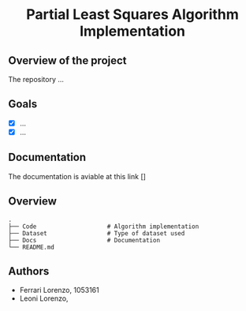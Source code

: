 <h1 align="center">Partial Least Squares Algorithm Implementation</h1>

## Overview of the project
The repository ...

## Goals
- [x] ...
- [x] ...

## Documentation
The documentation is aviable at this link []

## Overview
    .
    ├── Code                    # Algorithm implementation 
    ├── Dataset                 # Type of dataset used
    ├── Docs                    # Documentation
    └── README.md

## Authors
* Ferrari Lorenzo, 1053161
* Leoni Lorenzo, 
